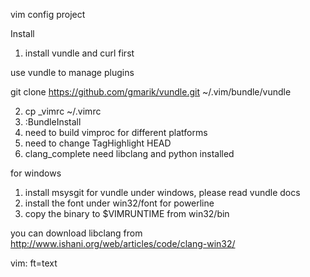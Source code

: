vim config project

Install

1. install vundle and curl first

use vundle to manage plugins

git clone https://github.com/gmarik/vundle.git ~/.vim/bundle/vundle

2. cp _vimrc ~/.vimrc
3. :BundleInstall
4. need to build vimproc for different platforms
5. need to change TagHighlight HEAD
6. clang_complete need libclang and python installed

for windows
1. install msysgit for vundle under windows, please read vundle docs
2. install the font under win32/font for powerline
3. copy the binary to $VIMRUNTIME from win32/bin

you can download libclang from
http://www.ishani.org/web/articles/code/clang-win32/

vim: ft=text
